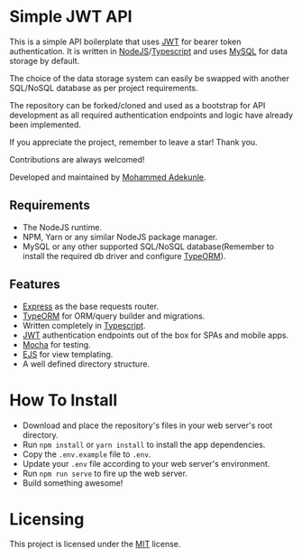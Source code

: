 # Simple JWT API

This is a simple API boilerplate that uses [JWT](https://jwt.io/) for bearer token authentication. It is written in [NodeJS](https://nodejs.org/)/[Typescript](https://www.typescriptlang.org/) and uses [MySQL](https://www.mysql.com/) for data storage by default.

The choice of the data storage system can easily be swapped with another SQL/NoSQL database as per project requirements.

The repository can be forked/cloned and used as a bootstrap for API development as all required authentication endpoints and logic have already been implemented.

If you appreciate the project, remember to leave a star! Thank you.

Contributions are always welcomed!

Developed and maintained by [Mohammed Adekunle](https://github.com/Iyiola-am).

## Requirements

- The NodeJS runtime.
- NPM, Yarn or any similar NodeJS package manager.
- MySQL or any other supported SQL/NoSQL database(Remember to install the required db driver and configure [TypeORM](https://typeorm.io/)).

## Features

- [Express](https://expressjs.com/) as the base requests router.
- [TypeORM](https://typeorm.io/) for ORM/query builder and migrations.
- Written completely in [Typescript](https://www.typescriptlang.org/).
- [JWT](https://jwt.io/) authentication endpoints out of the box for SPAs and mobile apps.
- [Mocha](https://mochajs.org/) for testing.
- [EJS](https://ejs.co/) for view templating.
- A well defined directory structure.

# How To Install

- Download and place the repository's files in your web server's root directory.
- Run `npm install` or `yarn install` to install the app dependencies.
- Copy the `.env.example` file to `.env`.
- Update your `.env` file according to your web server's environment.
- Run `npm run serve` to fire up the web server.
- Build something awesome!

# Licensing

This project is licensed under the [MIT](LICENSE) license.
